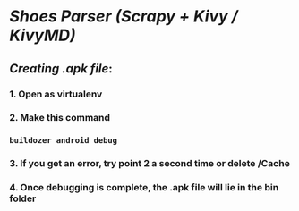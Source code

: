 # **_Shoes Parser (Scrapy + Kivy / KivyMD)_**

## **_Creating .apk file_**:

### 1. Open as virtualenv
### 2. Make this command

### `buildozer android debug`

### 3. If you get an error, try point 2 a second time or delete /Cache
### 4. Once debugging is complete, the .apk file will lie in the bin folder
